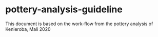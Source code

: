 # pottery-analysis-guideline
This document is based on the work-flow from the pottery analysis of Kenieroba, Mali 2020
